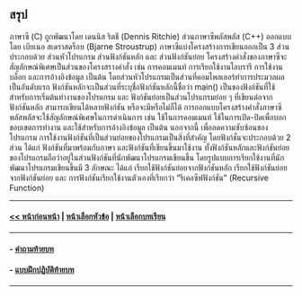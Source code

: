 ## สรุป
ภาษาซี (C) ถูกพัฒนาโดย เดนนิส ริตชี (Dennis Ritchie) ส่วนภาษาซีพลัสพลัส (C++) ออกแบบโดย เบียเนอ สเดราสดร็อบ (Bjarne Stroustrup) ภาษาซีแบ่งโครงสร้างการเขียนออกเป็น 3 ส่วน ประกอบด้วย ส่วนหัวโปรแกรม ส่วนฟังก์ชันหลัก และ ส่วนฟังก์ชันย่อย โครงสร้างคำสั่งของภาษาซีจะสัญลักษณ์พิเศษเป็นส่วนของโครงสรางคำสั่ง เช่น การคอมเมนท์ การเรียกใช้งานไลบรารี การใช้งานบล็อก และการอ้างอิงข้อมูล เป็นต้น โดยส่วนหัวโปรแกรมเป็นส่วนที่คอมไพลเลอร์ทำการประมวลผลเป็นอันดับแรก ฟังก์ชันหลักจะเป็นส่วนที่ระบุชื่อฟังก์ชันหลักนี้ชื่อว่า main() เป็นของฟังก์ชันที่ใช้สำหรับการเริ่มต้นทำงานของโปรแกรม และ ฟังก์ชันย่อยเป็นส่วนโปรแกรมย่อย ๆ ที่เขียนต่อจากฟังก์ชันหลัก สามารถเขียนได้หลายฟังก์ชัน หรือจะมีหรือไม่ก็ได้ การออกแบบโครงสร้างคำสั่งภาษาซีพลัสพลัสจะใช้สัญลักษณ์พิเศษในการดำเนินการ เช่น ใช้ในการคอมเมนท์ ใช้ในการเปิด-ปิดเพื่อบอกขอบเขตการทำงาน และใช้สำหรับการอ้างอิงข้อมูล เป็นต้น นอกจากนี้ เพื่อลดความซับซ้อนของโปรแกรม การใช้งานฟังก์ชันที่เป็นส่วนย่อยของโปรแกรมเป็นสิ่งที่สำคัญ โดยฟังก์ชั่นจะประกอบด้วย 2 ส่วน ได้แก่ ฟังก์ชันที่มาพร้อมกับภาษา และฟังก์ชันที่เขียนขึ้นมาใช้งาน ทั้งฟังก์ชันหลักและฟังก์ชันย่อย ของโปรแกรมถือว่าอยู่ในส่วนฟังก์ชันที่นักพัฒนาโปรแกรมเขียนขึ้น โดยรูปแบบการเรียกใช้งานที่นักพัฒนาโปรแกรมเขียนขึ้นมี 3 ลักษณะ ได้แก่ เรียกใช้ฟังก์ชันย่อยจากฟังก์ชันหลัก เรียกใช้ฟังก์ชันย่อยจากฟังก์ชันย่อย และ การฟังก์ชันเรียกใช้งานตัวเองที่เรียกว่า “รีเคอซีฟฟังก์ชัน” (Recursive Function)

---
#### [<< หน้าก่อนหน้า](0304.md) | [หน้าเลือกหัวข้อ](README.md) | [หน้าเลือกบทเรียน](../README.md)
---
#### - [คำถามท้ายบท](0330.md)
#### - [แบบฝึกปฏิบัติท้ายบท](0350.md)
---
